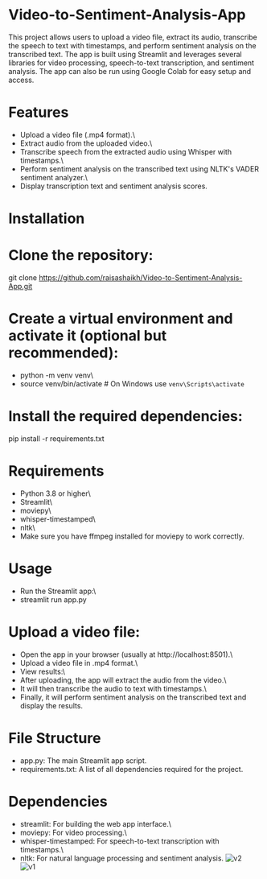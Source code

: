# Video-to-Sentiment-Analysis-App
This project allows users to upload a video file, extract its audio, transcribe the speech to text with timestamps, and perform sentiment analysis on the transcribed text. The app is built using Streamlit and leverages several libraries for video processing, speech-to-text transcription, and sentiment analysis. The app can also be run using Google Colab for easy setup and access.

# Features
* Upload a video file (.mp4 format).\
* Extract audio from the uploaded video.\
* Transcribe speech from the extracted audio using Whisper with timestamps.\
* Perform sentiment analysis on the transcribed text using NLTK's VADER sentiment analyzer.\
* Display transcription text and sentiment analysis scores.
# Installation
# Clone the repository:
 git clone https://github.com/raisashaikh/Video-to-Sentiment-Analysis-App.git
# Create a virtual environment and activate it (optional but recommended):
* python -m venv venv\
* source venv/bin/activate  # On Windows use `venv\Scripts\activate`
# Install the required dependencies:
pip install -r requirements.txt
# Requirements
* Python 3.8 or higher\
* Streamlit\
* moviepy\
* whisper-timestamped\
* nltk\
* Make sure you have ffmpeg installed for moviepy to work correctly.

# Usage
* Run the Streamlit app:\
* streamlit run app.py
# Upload a video file:
* Open the app in your browser (usually at http://localhost:8501).\
* Upload a video file in .mp4 format.\
* View results:\
* After uploading, the app will extract the audio from the video.\
* It will then transcribe the audio to text with timestamps.\
* Finally, it will perform sentiment analysis on the transcribed text and display the results.
# File Structure
* app.py: The main Streamlit app script.
* requirements.txt: A list of all dependencies required for the project.
# Dependencies
* streamlit: For building the web app interface.\
* moviepy: For video processing.\
* whisper-timestamped: For speech-to-text transcription with timestamps.\
* nltk: For natural language processing and sentiment analysis.
![v2](https://github.com/user-attachments/assets/d0d0e171-863e-49c1-85a6-69a15b532014)\
![v1](https://github.com/user-attachments/assets/a7246c8b-420d-4f5b-8d35-b9daea1e8b41)
